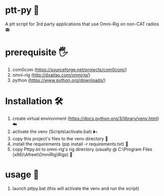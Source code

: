 # ptt-py 🌺
A ptt script for 3rd party applications that use Omni-Rig on non-CAT radios 📻

# prerequisite 🖐️
1. com0com (https://sourceforge.net/projects/com0com/)
2. omni-rig (http://dxatlas.com/omnirig/)
3. python (https://www.python.org/downloads/)

# Installation 🛠
1. create virtual environment (https://docs.python.org/3/library/venv.html) ☁️
2. activate the venv (Scripts\activate.bat) 🌬️
3. copy this project's files to the venv directory 📑
4. install the requirements (pip install -r requirements.txt) 🧰
5. copy Pttpy.ini to omni-rig's rig directory (usually @ C:\Program Files (x86)\Afreet\OmniRig\Rigs) 📂

# usage 🚀
1. launch pttpy.bat (this will activate the venv and run the script)

